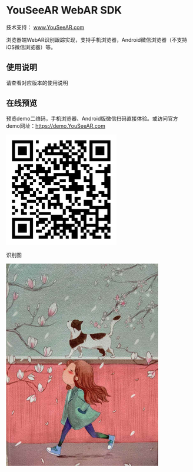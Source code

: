 # YouSeeAR WebAR SDK

技术支持： www.YouSeeAR.com

浏览器端WebAR识别跟踪实现，支持手机浏览器，Android微信浏览器（不支持iOS微信浏览器）等。

## 使用说明

请查看对应版本的使用说明

## 在线预览

预览demo二维码，手机浏览器、Android版微信扫码直接体验。或访问官方demo网址：https://demo.YouSeeAR.com

<img src="images/demo.png" height="300px" alt="在线预览"  title="在线预览">


识别图

<img src="images/marker.jpg" height="550px" alt="识别图"  title="识别图">